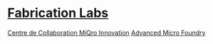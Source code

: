 # [Fabrication Labs](https://fablabs.io/)


[Centre de Collaboration MiQro Innovation](https://www.c2mi.ca)
[Advanced Micro Foundry](https://www.advmf.com)

